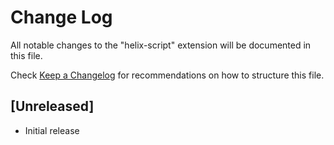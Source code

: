 # Change Log

All notable changes to the "helix-script" extension will be documented in this file.

Check [Keep a Changelog](http://keepachangelog.com/) for recommendations on how to structure this file.

## [Unreleased]

- Initial release